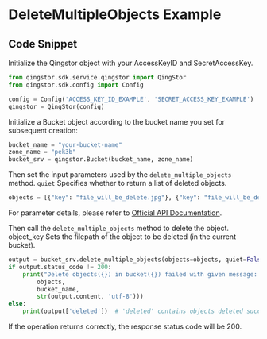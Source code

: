 # DeleteMultipleObjects Example

## Code Snippet

Initialize the Qingstor object with your AccessKeyID and SecretAccessKey.

```python
from qingstor.sdk.service.qingstor import QingStor
from qingstor.sdk.config import Config

config = Config('ACCESS_KEY_ID_EXAMPLE', 'SECRET_ACCESS_KEY_EXAMPLE')
qingstor = QingStor(config)
```

Initialize a Bucket object according to the bucket name you set for subsequent creation:

```python
bucket_name = "your-bucket-name"
zone_name = "pek3b"
bucket_srv = qingstor.Bucket(bucket_name, zone_name)
```

Then set the input parameters used by the `delete_multiple_objects` method. `quiet` Specifies whether to return a list of deleted objects.

```python
objects = [{"key": "file_will_be_delete.jpg"}, {"key": "file_will_be_delete.zip"}]
```

For parameter details, please refer to [Official API Documentation](https://docsv4.qingcloud.com/user_guide/storage/object_storage/api/bucket/basic_opt/delete_multiple/).

Then call the `delete_multiple_objects` method to delete the object. object_key Sets the filepath of the object to be deleted (in the current bucket).

```python
output = bucket_srv.delete_multiple_objects(objects=objects, quiet=False)
if output.status_code != 200:
    print("Delete objects({}) in bucket({}) failed with given message: {}".format(
        objects,
        bucket_name,
        str(output.content, 'utf-8')))
else:
    print(output['deleted'])  # 'deleted' contains objects deleted successfully.
```

If the operation returns correctly, the response status code will be 200.
